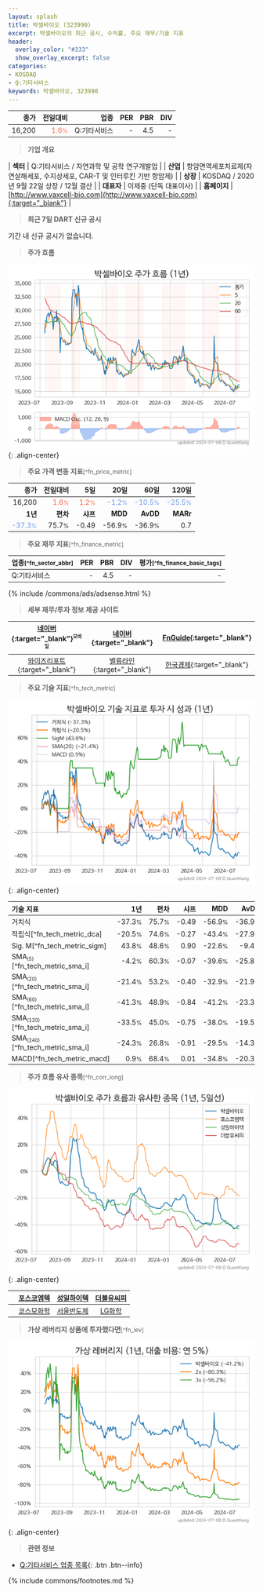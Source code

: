 ```yaml
---
layout: splash
title: 박셀바이오 (323990)
excerpt: 박셀바이오의 최근 공시, 수익률, 주요 재무/기술 지표
header:
  overlay_color: "#333"
  show_overlay_excerpt: false
categories:
- KOSDAQ
- Q:기타서비스
keywords: 박셀바이오, 323990
---
```


| **종가** | **전일대비** | **업종** | **PER** | **PBR** | **DIV** |
| -------: | -----------: | -------: | ------: | ------: | ------: |
| 16,200 | <span style="color: tomato">1.6<small>%</small></span> | Q:기타서비스 | - | 4.5 | - |

<!-- more -->


> **기업 개요**<a id="company"></a>

| <span style="white-space:nowrap;">**섹터**</span> | Q:기타서비스 / 자연과학 및 공학 연구개발업 |
| <span style="white-space:nowrap;">**산업**</span> | 항암면역세포치료제(자연살해세포, 수지상세포, CAR-T 및 인터루킨 기반 항암제) |
| <span style="white-space:nowrap;">**상장**</span> | KOSDAQ / 2020년 9월 22일 상장 / 12월 결산 |
| <span style="white-space:nowrap;">**대표자**</span> | 이제중 (단독 대표이사) |
| <span style="white-space:nowrap;">**홈페이지**</span> | [http://www.vaxcell-bio.com](http://www.vaxcell-bio.com){:target="_blank"} |


> **최근 7일 DART 신규 공시**<a id="dart"></a>

기간 내 신규 공시가 없습니다.


> **주가 흐름**<a id="price"></a>

![323990](/stock/images/323990.png){: .align-center}


> **주요 가격 변동 지표**<small>[^fn_price_metric]</small>

| **종가** | **전일대비** | **5일** | **20일** | **60일** | **120일** |
| -------: | -----------: | ------: | -------: | -------: | --------: |
| 16,200 | <span style="color: tomato">1.6<small>%</small></span> | <span style="color: tomato">1.2<small>%</small></span> | <span style="color: cornflowerblue">-1.2<small>%</small></span> | <span style="color: cornflowerblue">-10.5<small>%</small></span> | <span style="color: cornflowerblue">-25.5<small>%</small></span> |
| **1년** | **편차** | **샤프** | **MDD** | **AvDD** | **MARr** |
| <span style="color: cornflowerblue">-37.3<small>%</small></span> | 75.7<small>%</small> | -0.49 | -56.9<small>%</small> | -36.9<small>%</small> | 0.7 |


> **주요 재무 지표**<small>[^fn_finance_metric]</small>

| **업종**<small>[^fn_sector_abbr]</small> | **PER** | **PBR** | **DIV** | **평가**<small>[^fn_finance_basic_tags]</small> |
| :--------------------------------------- | ------: | ------: | ------: | ----------------------------------------------: |
| Q:기타서비스 | - | 4.5 | - | - |



{% include /commons/ads/adsense.html %}

> **세부 재무/투자 정보 제공 사이트**

| [네이버](https://m.stock.naver.com/domestic/stock/323990/finance/summary){:target="_blank"}<sup><small>모바일</small></sup> | [네이버](https://finance.naver.com/item/coinfo.naver?code=323990){:target="_blank"} | [FnGuide](https://comp.fnguide.com/SVO2/ASP/SVD_Invest.asp?gicode=A323990&MenuYn=Y){:target="_blank"} |
| :---: | :---: | :---: |
| [와이즈리포트](https://comp.wisereport.co.kr/company/c1040001.aspx?cmp_cd=323990){:target="_blank"} | [밸류라인](https://www.valueline.co.kr/finance/summary/323990){:target="_blank"} | [한국경제](https://markets.hankyung.com/stock/323990/financial-summary){:target="_blank"} |


> **주요 기술 지표**<small>[^fn_tech_metric]</small>


![323990](/stock/images/323990_tech.png){: .align-center}

| **기술 지표** | **1년** | **편차** | **샤프** | **MDD** | **AvDD** |
| :------------ | ------: | -----------: | -------: | ------: | -------: |
| 거치식 | -37.3<small>%</small> | 75.7<small>%</small> | -0.49 | -56.9<small>%</small> | -36.9<small>%</small> |
| 적립식[^fn_tech_metric_dca] | -20.5<small>%</small> | 74.6<small>%</small> | -0.27 | -43.4<small>%</small> | -27.9<small>%</small> |
| Sig. M[^fn_tech_metric_sigm] | 43.8<small>%</small> | 48.6<small>%</small> | 0.90 | -22.6<small>%</small> | -9.4<small>%</small> |
| SMA<small><sub>(5)</sub></small>[^fn_tech_metric_sma_i] | -4.2<small>%</small> | 60.3<small>%</small> | -0.07 | -39.6<small>%</small> | -25.8<small>%</small> |
| SMA<small><sub>(20)</sub></small>[^fn_tech_metric_sma_i] | -21.4<small>%</small> | 53.2<small>%</small> | -0.40 | -32.9<small>%</small> | -21.9<small>%</small> |
| SMA<small><sub>(60)</sub></small>[^fn_tech_metric_sma_i] | -41.3<small>%</small> | 48.9<small>%</small> | -0.84 | -41.2<small>%</small> | -23.3<small>%</small> |
| SMA<small><sub>(120)</sub></small>[^fn_tech_metric_sma_i] | -33.5<small>%</small> | 45.0<small>%</small> | -0.75 | -38.0<small>%</small> | -19.5<small>%</small> |
| SMA<small><sub>(240)</sub></small>[^fn_tech_metric_sma_i] | -24.3<small>%</small> | 26.8<small>%</small> | -0.91 | -29.5<small>%</small> | -14.3<small>%</small> |
| MACD[^fn_tech_metric_macd] | 0.9<small>%</small> | 68.4<small>%</small> | 0.01 | -34.8<small>%</small> | -20.3<small>%</small> |


> **주가 흐름 유사 종목**<a id="corr"></a><small>[^fn_corr_long]</small>

![323990](/stock/images/323990_corr.png){: .align-center}

|       | [포스코엠텍](/009520/) | [성일하이텍](/365340/) | [더블유씨피](/393890/) |
| :---: | :------------------------------------: | :------------------------------------: | :------------------------------------: |
|       | [코스모화학](/005420/) | [서울반도체](/046890/) | [LG화학](/051910/) |


> **가상 레버리지 상품에 투자했다면**<a id="2x"></a><small>[^fn_lev]</small>

![323990](/stock/images/323990_2x.png){: .align-center}


> **관련 정보**

- [Q:기타서비스 업종 목록](/stats/sector/kosdaq_업종_기타서비스_종목/){: .btn .btn--info}

{% include commons/footnotes.md %}